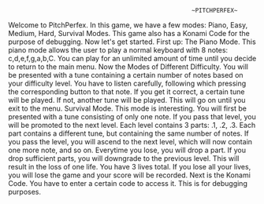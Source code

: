                                                         ~PITCHPERFEX~

Welcome to PitchPerfex. In this game, we have a few modes: Piano, Easy, Medium, Hard, Survival Modes. This game also has a Konami Code for the purpose of debugging. Now let's get started.
First up: The Piano Mode. This piano mode allows the user to play a normal keyboard with 8 notes: c,d,e,f,g,a,b,C. You can play for an unlimited amount of time until you decide to return to the main menu.
Now the Modes of Different Difficulty. You will be presented with a tune containing a certain number of notes based on your difficulty level. You have to listen carefully, following which pressing the corresponding button to that note. If you get it correct, a certain tune will be played. If not, another tune will be played. This will go on until you exit to the menu.
Survival Mode. This mode is interesting. You will first be presented with a tune consisting of only one note. If you pass that level, you will be promoted to the next level. Each level contains 3 parts: .1, .2, .3. Each part contains a different tune, but containing the same number of notes. If you pass the level, you will ascend to the next level, which will now contain one more note, and so on. Everytime you lose, you will drop a part. If you drop sufficient parts, you will downgrade to the previous level. This will result in the loss of one life. You have 3 lives total. If you lose all your lives, you will lose the game and your score will be recorded.
Next is the Konami Code. You have to enter a certain code to access it. This is for debugging purposes.
